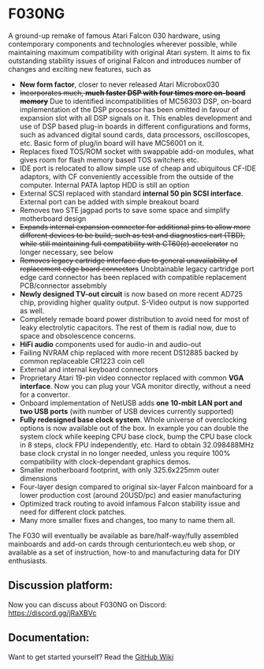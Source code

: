 # F030NG
A ground-up remake of famous Atari Falcon 030 hardware, using contemporary components and technologies wherever possible, while maintaining maximum compatibility with original Atari system.
It aims to fix outstanding stability issues of original Falcon and introduces number of changes and exciting new features, such as
- **New form factor**, closer to never released Atari Microbox030
- ~~Incorporates much, **much faster DSP with four times more on-board memory**~~ Due to identified incompatibilities of MC56303 DSP, on-board implementation of the DSP processor has been omitted in favour of expansion slot with all DSP signals on it. This enables development and use of DSP based plug-in boards in different configurations and forms, such as advanced digital sound cards, data processors, oscilloscopes, etc. Basic form of plug/in board will have MC56001 on it.
- Replaces fixed TOS/ROM socket with swappable add-on modules, what gives room for flash memory based TOS switchers etc.
- IDE port is relocated to allow simple use of cheap and ubiquitous CF-IDE adaptors, with CF conveniently accessible from the outside of the computer. Internal PATA laptop HDD is still an option
- External SCSI replaced with standard **internal 50 pin SCSI interface**. External port can be added with simple breakout board
- Removes two STE jagpad ports to save some space and simplify motherboard design
- ~~Expands internal expansion connector for additional pins to allow more different devices to be build, such as test and diagnostics cart (TBD), while still maintaining full compatibility with CT60(e) accelerator~~ no longer necessary, see below
- ~~Removes legacy cartridge interface due to general unavailability of replacement edge board connectors~~ Unobtainable legacy cartridge port edge card connector has been replaced with compatible replacement PCB/connector assebmbly
- **Newly designed TV-out circuit** is now based on more recent AD725 chip, providing higher quality output. S-Video output is now supported as well.
- Completely remade board power distribution to avoid need for most of leaky electrolytic capacitors. The rest of them is radial now, due to space and obsolescence concerns.
- **HiFi audio** components used for audio-in and audio-out
- Failing NVRAM chip replaced with more recent DS12885 backed by common replaceable CR1223 coin cell
- External and internal keyboard connectors
- Proprietary Atari 19-pin video connector replaced with common **VGA interface**. Now you can plug your VGA monitor directly, without a need for a convertor.
- Onboard implementation of NetUSB adds **one 10-mbit LAN port and two USB ports** (with number of USB devices currently supported)
- **Fully redesigned base clock system**. Whole universe of overclocking options is now available out of the box.  In example you can double the system clock while keeping CPU base clock, bump the CPU base clock in 8 steps, clock FPU independently, etc. Hard to obtain 32.098488MHz base clock crystal in no longer needed, unless you require 100% compatibility with clock-dependant graphics demos.
- Smaller motherboard footprint, with only 325.6x225mm outer dimensions
- Four-layer design compared to original six-layer Falcon mainboard for a lower production cost (around 20USD/pc) and easier manufacturing
- Optimized track routing to avoid infamous Falcon stability issue and need for different clock patches.
- Many more smaller fixes and changes, too many to name them all.

The F030 will eventually be available as bare/half-way/fully assembled mainboards and add-on cards through centuriontech.eu web shop, or available as a set of instruction, how-to and manufacturing data for DIY enthusiasts.

## Discussion platform:
Now you can discuss about F030NG on Discord: https://discord.gg/jRaXBVc

## Documentation:
Want to get started yourself? Read the [GitHub Wiki](https://github.com/salacpavel/F030NG/wiki)

